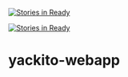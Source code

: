 [![Stories in Ready](https://badge.waffle.io/heyssa/yackito-webapp.png?label=ready&title=Ready)](https://waffle.io/heyssa/yackito-webapp?utm_source=badge)

[![Stories in Ready](https://badge.waffle.io/jeevemula/yackito-webapp.png?label=ready&title=Ready)](https://waffle.io/jeevemula/yackito-webapp)
# yackito-webapp

